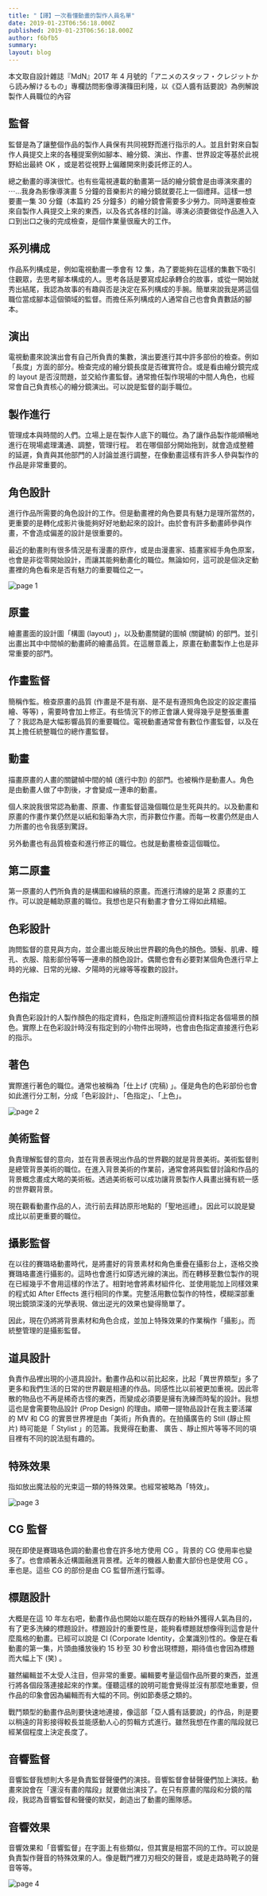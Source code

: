 ```yaml
---
title: "【譯】一次看懂動畫的製作人員名單"
date: 2019-01-23T06:56:18.000Z
published: 2019-01-23T06:56:18.000Z
author: f6bfb5
summary:
layout: blog
---
```


本文取自設計雜誌『MdN』2017 年 4 月號的「アニメのスタッフ・クレジットから読み解けるもの」專欄訪問影像導演篠田利隆，以《亞人醬有話要說》為例解說製作人員職位的內容

## 監督

監督是為了讓整個作品的製作人員保有共同視野而進行指示的人。並且針對來自製作人員提交上來的各種提案例如腳本、繪分鏡、演出、作畫、世界設定等基於此視野給出最終 OK ，或是若從視野上偏離開來則委託修正的人。

總之動畫的導演很忙。也有些電視連載的動畫第一話的繪分鏡會是由導演來畫的 ⋯…我身為影像導演畫 5 分鐘的音樂影片的繪分鏡就要花上一個禮拜。這樣一想要畫一集 30 分鐘（本篇約 25 分鐘多）的繪分鏡會需要多少勞力。同時還要檢查來自製作人員提交上來的東西，以及各式各樣的討論。導演必須要做從作品進入入口到出口之後的完成檢查，是個作業量很龐大的工作。

## 系列構成

作品系列構成是，例如電視動畫一季會有 12 集，為了要能夠在這樣的集數下吸引住觀眾，去思考腳本構成的人。思考各話是要寫成起承轉合的故事，或從一開始就秀出結尾，我認為故事的有趣與否是決定在系列構成的手腕。簡單來說我是將這個職位當成腳本這個領域的監督。而擔任系列構成的人通常自己也會負責數話的腳本。

## 演出

電視動畫來說演出會有自己所負責的集數，演出要進行其中許多部份的檢查。例如「長度」方面的部分。檢查完成的繪分鏡長度是否確實符合。或是看由繪分鏡完成的 layout 是否沒問題，並交給作畫監督。通常擔任製作現場的中間人角色，也經常會自己負責核心的繪分鏡演出。可以說是監督的副手職位。

## 製作進行

管理成本與時間的人們。立場上是在製作人底下的職位。為了讓作品製作能順暢地進行在現場處理溝通、調整，管理行程。 若在哪個部分開始拖到，就會造成整體的延遲，負責與其他部門的人討論並進行調整，在像動畫這樣有許多人參與製作的作品是非常重要的。

## 角色設計

進行作品所需要的角色設計的工作。但是動畫裡的角色要具有魅力是理所當然的，更重要的是轉化成影片後能夠好好地動起來的設計。由於會有許多動畫師參與作畫，不會造成偏差的設計是很重要的。

最近的動畫則有很多情況是有漫畫的原作，或是由漫畫家、插畫家經手角色原案，也會是非從零開始設計，而讓其能夠動畫化的職位。無論如何，這可說是個決定動畫裡的角色看來是否有魅力的重要職位之一。

![page 1](https://i.imgur.com/eAnsQiG.jpg)

## 原畫

繪畫畫面的設計圖「構圖 (layout) 」，以及動畫關鍵的圖幀 (關鍵幀) 的部門。並引出畫出其中中間幀的動畫師的繪畫品質。在這層意義上，原畫在動畫製作上也是非常重要的部門。

## 作畫監督

簡稱作監。檢查原畫的品質 (作畫是不是有崩、是不是有遵照角色設定的設定畫描繪、等等) ，需要時會加上修正。有些情況下的修正會讓人覺得幾乎是整張重畫了？我認為是大幅影響品質的重要職位。電視動畫通常會有數位作畫監督，以及在其上擔任統整職位的總作畫監督。

## 動畫

描畫原畫的人畫的關鍵幀中間的幀 (進行中割) 的部門。也被稱作是動畫人。角色是由動畫人做了中割後，才會變成一連串的動畫。

個人來說我很常認為動畫、原畫、作畫監督這幾個職位是生死與共的。以及動畫和原畫的作畫作業仍然是以紙和鉛筆為大宗，而非數位作畫。而每一枚畫仍然是由人力所畫的也令我感到驚訝。

另外動畫也有品質檢查和進行修正的職位。也就是動畫檢查這個職位。

## 第二原畫

第一原畫的人們所負責的是構圖和線稿的原畫。而進行清線的是第 2 原畫的工作。可以說是輔助原畫的職位。我想也是只有動畫才會分工得如此精細。

## 色彩設計

詢問監督的意見與方向，並企畫出能反映出世界觀的角色的顏色。頭髮、肌膚、瞳孔、衣服、陰影部份等等一連串的顏色設計。偶爾也會有必要對某個角色進行早上時的光線、日常的光線、夕陽時的光線等等複數的設計。

## 色指定

負責色彩設計的人製作顏色的指定資料，色指定則遵照這份資料指定各個場景的顏色。實際上在色彩設計時沒有指定到的小物件出現時，也會由色指定直接進行色彩的指示。

## 著色

實際進行著色的職位。通常也被稱為「仕上げ (完稿) 」。僅是角色的色彩部份也會如此進行分工制，分成「色彩設計」、「色指定」、「上色」。

![page 2](https://i.imgur.com/jEQXOMc.jpg)

## 美術監督

負責理解監督的意向，並在背景表現出作品的世界觀的就是背景美術。美術監督則是總管背景美術的職位。在進入背景美術的作業前，通常會將與監督討論和作品的背景概念畫成大略的美術板。透過美術板可以成功讓背景製作人員畫出擁有統一感的世界觀背景。

現在觀看動畫作品的人，流行前去拜訪原形地點的「聖地巡禮」。因此可以說是變成比以前更重要的職位。

## 攝影監督

在以往的賽璐珞動畫時代，是將畫好的背景素材和角色重疊在攝影台上，逐格交換賽璐珞畫進行攝影的。這時也會進行如穿透光線的演出。而在轉移至數位製作的現在已經幾乎不會用這樣的作法了。相對地會將素材組件化、並使用能加上同樣效果的程式如 After Effects 進行相同的作業。完整活用數位製作的特性，模糊深部重現出鏡頭深淺的光學表現、做出逆光的效果也變得簡單了。

因此，現在仍將將背景素材和角色合成，並加上特殊效果的作業稱作「攝影」。而統整管理的是攝影監督。

## 道具設計

負責作品裡出現的小道具設計。動畫作品和以前比起來，比起「異世界類型」多了更多和我們生活的日常的世界觀是相連的作品。同感性比以前被更加重視。因此零散的物品也不再是稀奇古怪的東西，而變成必須要是擁有洗練而時髦的設計。我想這也是會需要物品設計 (Prop Design) 的理由。順帶一提物品設計在我主要活躍的 MV 和 CG 的實景世界裡是由「美術」所負責的。在拍攝廣告的 Still (靜止照片) 時可能是「 Stylist 」的范籌。我覺得在動畫、 廣告 、靜止照片等等不同的項目裡有不同的說法挺有趣的。

## 特殊效果

指如放出魔法般的光束這一類的特殊效果。也經常被略為「特效」。

![page 3](https://i.imgur.com/VRMlojB.jpg)

## CG 監督

現在即使是賽璐珞色調的動畫也會在許多地方使用 CG 。背景的 CG 使用率也變多了。也會順著永近構圖融進背景裡。近年的機器人動畫大部份也是使用 CG 。車也是。這些 CG 的部份是由 CG 監督所進行監導。

## 標題設計

大概是在這 10 年左右吧，動畫作品也開始以能在既存的粉絲外獲得人氣為目的，有了更多洗練的標題設計。標題設計的重要性是，能夠看標題就想像得到這會是什麼風格的動畫。已經可以說是 CI (Corporate Identity，企業識別)性的。像是在看動畫的第一集，片頭曲播放後約 15 秒至 30 秒會出現標題，期待值也會因為標題而大幅上下 (笑) 。

雖然編輯並不太受人注目，但非常的重要。編輯要考量這個作品所要的東西，並進行將各個段落連接起來的作業。僅聽這樣的說明可能會覺得並沒有那麼地重要，但作品的印象會因為編輯而有大幅的不同。例如節奏感之類的。

戰鬥類型的動畫作品則要快速地連接，像這部「亞人醬有話要說」的作品，則是要以稍遠的背影接得較長並能感動人心的剪輯方式進行。雖然我想在作畫的階段就已經某個程度上決定長度了。

## 音響監督

音響監督我想則大多是負責監督聲優們的演技。音響監督會替聲優們加上演技。動畫來說會在「還沒有畫的階段」就要做出演技了。在只有原畫的階段和分鏡的階段，我認為音響監督和聲優的默契，創造出了動畫的團隊感。

## 音響效果

音響效果和「音響監督」在字面上有些類似，但其實是相當不同的工作。可以說是負責製作聲音的特殊效果的人。像是戰鬥裡刀刃相交的聲音，或是走路時靴子的聲音等等。

![page 4](https://i.imgur.com/xld3vAb.jpg)
